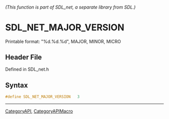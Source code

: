 ###### (This function is part of SDL_net, a separate library from SDL.)
# SDL_NET_MAJOR_VERSION

Printable format: "%d.%d.%d", MAJOR, MINOR, MICRO

## Header File

Defined in SDL_net.h

## Syntax

```c
#define SDL_NET_MAJOR_VERSION   3
```

----
[CategoryAPI](CategoryAPI), [CategoryAPIMacro](CategoryAPIMacro)

